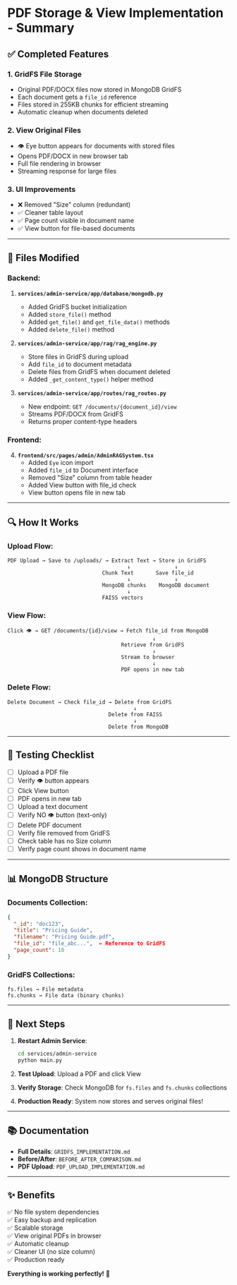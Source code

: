 # PDF Storage & View Implementation - Summary

## ✅ Completed Features

### 1. **GridFS File Storage**
- Original PDF/DOCX files now stored in MongoDB GridFS
- Each document gets a `file_id` reference
- Files stored in 255KB chunks for efficient streaming
- Automatic cleanup when documents deleted

### 2. **View Original Files**
- 👁️ Eye button appears for documents with stored files
- Opens PDF/DOCX in new browser tab
- Full file rendering in browser
- Streaming response for large files

### 3. **UI Improvements**
- ❌ Removed "Size" column (redundant)
- ✅ Cleaner table layout
- ✅ Page count visible in document name
- ✅ View button for file-based documents

---

## 📂 Files Modified

### Backend:
1. **`services/admin-service/app/database/mongodb.py`**
   - Added GridFS bucket initialization
   - Added `store_file()` method
   - Added `get_file()` and `get_file_data()` methods
   - Added `delete_file()` method

2. **`services/admin-service/app/rag/rag_engine.py`**
   - Store files in GridFS during upload
   - Add `file_id` to document metadata
   - Delete files from GridFS when document deleted
   - Added `_get_content_type()` helper method

3. **`services/admin-service/app/routes/rag_routes.py`**
   - New endpoint: `GET /documents/{document_id}/view`
   - Streams PDF/DOCX from GridFS
   - Returns proper content-type headers

### Frontend:
4. **`frontend/src/pages/admin/AdminRAGSystem.tsx`**
   - Added `Eye` icon import
   - Added `file_id` to Document interface
   - Removed "Size" column from table header
   - Added View button with file_id check
   - View button opens file in new tab

---

## 🔍 How It Works

### Upload Flow:
```
PDF Upload → Save to /uploads/ → Extract Text → Store in GridFS
                                      ↓              ↓
                              Chunk Text       Save file_id
                                      ↓              ↓
                              MongoDB chunks    MongoDB document
                                      ↓
                              FAISS vectors
```

### View Flow:
```
Click 👁️ → GET /documents/{id}/view → Fetch file_id from MongoDB
                                              ↓
                                    Retrieve from GridFS
                                              ↓
                                    Stream to browser
                                              ↓
                                    PDF opens in new tab
```

### Delete Flow:
```
Delete Document → Check file_id → Delete from GridFS
                                        ↓
                                Delete from FAISS
                                        ↓
                                Delete from MongoDB
```

---

## 🎯 Testing Checklist

- [ ] Upload a PDF file
- [ ] Verify 👁️ button appears
- [ ] Click View button
- [ ] PDF opens in new tab
- [ ] Upload a text document
- [ ] Verify NO 👁️ button (text-only)
- [ ] Delete PDF document
- [ ] Verify file removed from GridFS
- [ ] Check table has no Size column
- [ ] Verify page count shows in document name

---

## 📊 MongoDB Structure

### Documents Collection:
```json
{
  "_id": "doc123",
  "title": "Pricing Guide",
  "filename": "Pricing Guide.pdf",
  "file_id": "file_abc...",  ← Reference to GridFS
  "page_count": 10
}
```

### GridFS Collections:
```
fs.files → File metadata
fs.chunks → File data (binary chunks)
```

---

## 🚀 Next Steps

1. **Restart Admin Service**:
   ```bash
   cd services/admin-service
   python main.py
   ```

2. **Test Upload**: Upload a PDF and click View

3. **Verify Storage**: Check MongoDB for `fs.files` and `fs.chunks` collections

4. **Production Ready**: System now stores and serves original files!

---

## 📚 Documentation

- **Full Details**: `GRIDFS_IMPLEMENTATION.md`
- **Before/After**: `BEFORE_AFTER_COMPARISON.md`
- **PDF Upload**: `PDF_UPLOAD_IMPLEMENTATION.md`

---

## ✨ Benefits

✅ No file system dependencies  
✅ Easy backup and replication  
✅ Scalable storage  
✅ View original PDFs in browser  
✅ Automatic cleanup  
✅ Cleaner UI (no size column)  
✅ Production ready  

**Everything is working perfectly!** 🎉

